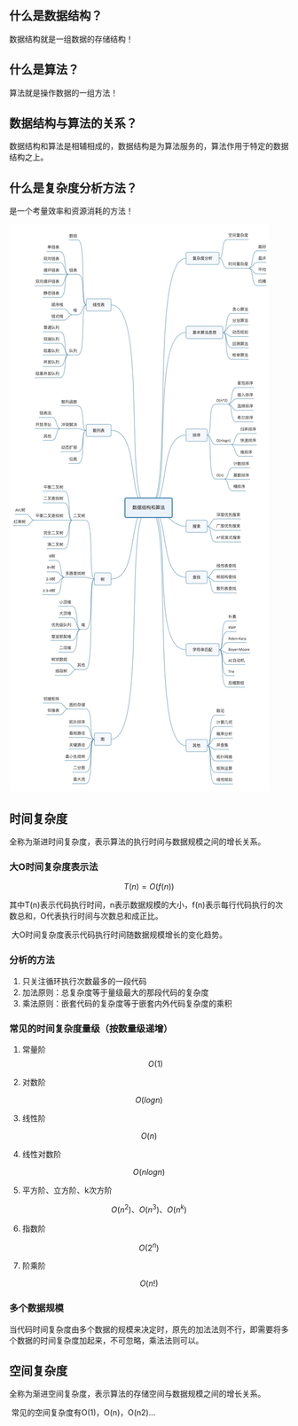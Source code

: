 ## 什么是数据结构？

数据结构就是一组数据的存储结构！

## 什么是算法？

算法就是操作数据的一组方法！

## 数据结构与算法的关系？

数据结构和算法是相辅相成的，数据结构是为算法服务的，算法作用于特定的数据结构之上。

## 什么是复杂度分析方法？

是一个考量效率和资源消耗的方法！

![](assets/数据结构与算法思维导图.jpg)

## 时间复杂度

​	全称为渐进时间复杂度，表示算法的执行时间与数据规模之间的增长关系。

### 大O时间复杂度表示法

$$
T(n) = O(f(n))
$$

​	其中T(n)表示代码执行时间，n表示数据规模的大小，f(n)表示每行代码执行的次数总和，O代表执行时间与次数总和成正比。

​	大O时间复杂度表示代码执行时间随数据规模增长的变化趋势。

### 分析的方法

1. 只关注循环执行次数最多的一段代码
2. 加法原则：总复杂度等于量级最大的那段代码的复杂度
3. 乘法原则：嵌套代码的复杂度等于嵌套内外代码复杂度的乘积

### 常见的时间复杂度量级（按数量级递增）

1. 常量阶
   $$
   O(1)
   $$

2. 对数阶

$$
O(logn)
$$

3. 线性阶

$$
O(n)
$$

4. 线性对数阶

$$
O(nlogn)
$$

5. 平方阶、立方阶、k次方阶

$$
O(n^2)、O(n^3)、O(n^k)
$$

6. 指数阶

$$
O(2^n)
$$

7. 阶乘阶

$$
O(n!)
$$

### 多个数据规模

当代码时间复杂度由多个数据的规模来决定时，原先的加法法则不行，即需要将多个数据的时间复杂度加起来，不可忽略，乘法法则可以。

## 空间复杂度

​	全称为渐进空间复杂度，表示算法的存储空间与数据规模之间的增长关系。

​	常见的空间复杂度有O(1)，O(n)，O(n2)...

